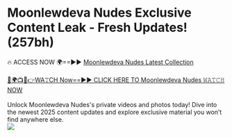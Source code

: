 # Moonlewdeva Nudes Exclusive Content Leak - Fresh Updates! (257bh)

🔥 ACCESS NOW 🌍==►► <a href="https://tinyurl.com/yc657z5k" rel="nofollow">Moonlewdeva Nudes Latest Collection</a>
<br><br>
[🔴🌍📺📱👉WA𝚃CH Now==►► CLICK HERE TO Moonlewdeva Nudes 𝚆𝙰𝚃𝙲𝙷 NOW](https://tinyurl.com/yc657z5k)
<br><br>
Unlock Moonlewdeva Nudes's private videos and photos today! Dive into the newest 2025 content updates and explore exclusive material you won’t find anywhere else.
<br>
<a href="https://tinyurl.com/yc657z5k" rel="nofollow" data-target="animated-image.originalLink"><img src="https://camo.githubusercontent.com/8a4f000d20f83aca3bf7ec5f350d767afa0574a8a352519fd8cfa583a6f93a33/68747470733a2f2f692e696d6775722e636f6d2f644a486b345a712e676966" data-canonical-src="https://i.imgur.com/dJHk4Zq.gif" style="max-width: 100%; display: inline-block;" data-target="animated-image.originalImage"></a>
<br>
